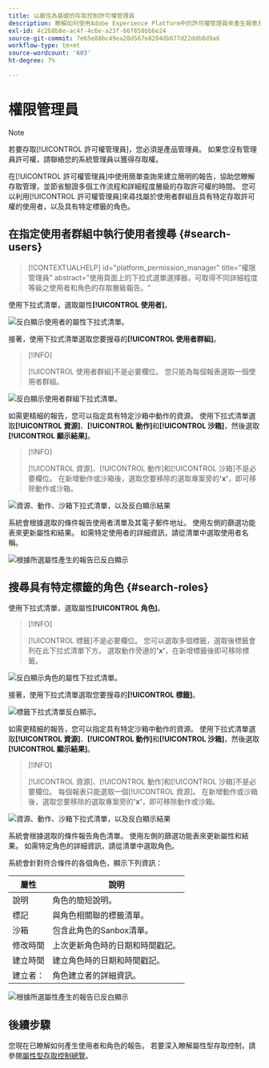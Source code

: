 ```yaml
---
title: 以屬性為基礎的存取控制許可權管理員
description: 瞭解如何使用Adobe Experience Platform中的許可權管理員來產生報表及驗證存取許可權。
exl-id: 4c2b8b8e-ac4f-4c6e-a23f-66f658bb6e24
source-git-commit: 7e65e88bc49ea28d567e8204db877d22ddb8d9a6
workflow-type: tm+mt
source-wordcount: '603'
ht-degree: 7%

---
```


# 權限管理員

>[!NOTE]
>
>若要存取[!UICONTROL 許可權管理員]，您必須是產品管理員。 如果您沒有管理員許可權，請聯絡您的系統管理員以獲得存取權。

在[!UICONTROL 許可權管理員]中使用簡單查詢來建立簡明的報告，協助您瞭解存取管理，並節省驗證多個工作流程和詳細程度層級的存取許可權的時間。 您可以利用[!UICONTROL 許可權管理員]來尋找屬於使用者群組且具有特定存取許可權的使用者，以及具有特定標籤的角色。

## 在指定使用者群組中執行使用者搜尋 {#search-users}

>[!CONTEXTUALHELP]
>id="platform_permission_manager"
>title="權限管理員"
>abstract="使用頁面上的下拉式選單選擇器，可取得不同詳細程度等級之使用者和角色的存取層級報告。"
<!-- >additional-url="https://experienceleague.adobe.com/docs/experience-platform/access-control/abac/permissions-manager/permissions.html?lang=zh-Hant" text="Permission manager" -->

使用下拉式清單，選取屬性&#x200B;**[!UICONTROL 使用者]**。

![反白顯示使用者的屬性下拉式清單。](../../images/permission-manager/users-select.png)

接著，使用下拉式清單選取您要搜尋的&#x200B;**[!UICONTROL 使用者群組]**。

>[!INFO]
>
>[!UICONTROL 使用者群組]不是必要欄位。 您只能為每個報表選取一個使用者群組。

![反白顯示使用者群組下拉式清單。](../../images/permission-manager/user-group-select.png)

如需更精細的報告，您可以指定具有特定沙箱中動作的資源。 使用下拉式清單選取&#x200B;**[!UICONTROL 資源]**、**[!UICONTROL 動作]**&#x200B;和&#x200B;**[!UICONTROL 沙箱]**，然後選取&#x200B;**[!UICONTROL 顯示結果]**。

>[!INFO]
>
>[!UICONTROL 資源]、[!UICONTROL 動作]和[!UICONTROL 沙箱]不是必要欄位。 在新增動作或沙箱後，選取您要移除的選取專案旁的&#x200B;**&#39;x&#39;**，即可移除動作或沙箱。

![資源、動作、沙箱下拉式清單，以及反白顯示結果](../../images/permission-manager/users-additional-attributes-select.png)

系統會根據選取的條件報告使用者清單及其電子郵件地址。 使用左側的篩選功能表來更新屬性和結果。 如需特定使用者的詳細資訊，請從清單中選取使用者名稱。

![根據所選屬性產生的報告已反白顯示](../../images/permission-manager/users-report.png)

## 搜尋具有特定標籤的角色 {#search-roles}

使用下拉式清單，選取屬性&#x200B;**[!UICONTROL 角色]**。

>[!INFO]
>
>[!UICONTROL 標籤]不是必要欄位。 您可以選取多個標籤，選取後標籤會列在此下拉式清單下方。 選取動作旁邊的&#x200B;**&#39;x&#39;**，在新增標籤後即可移除標籤。

![反白顯示角色的屬性下拉式清單。](../../images/permission-manager/roles-select.png)

接著，使用下拉式清單選取您要搜尋的&#x200B;**[!UICONTROL 標籤]**。

![標籤下拉式清單反白顯示。](../../images/permission-manager/roles-labels-select.png)

如需更精細的報告，您可以指定具有特定沙箱中動作的資源。 使用下拉式清單選取&#x200B;**[!UICONTROL 資源]**、**[!UICONTROL 動作]**&#x200B;和&#x200B;**[!UICONTROL 沙箱]**，然後選取&#x200B;**[!UICONTROL 顯示結果]**。

>[!INFO]
>
>[!UICONTROL 資源]、[!UICONTROL 動作]和[!UICONTROL 沙箱]不是必要欄位。 每個報表只能選取一個[!UICONTROL 資源]。 在新增動作或沙箱後，選取您要移除的選取專案旁的&#x200B;**&#39;x&#39;**，即可移除動作或沙箱。

![資源、動作、沙箱下拉式清單，以及反白顯示結果](../../images/permission-manager/roles-additional-attributes-select.png)

系統會根據選取的條件報告角色清單。 使用左側的篩選功能表來更新屬性和結果。 如需特定角色的詳細資訊，請從清單中選取角色。

系統會針對符合條件的各個角色，顯示下列資訊：

| 屬性 | 說明 |
| --- | --- |
| 說明 | 角色的簡短說明。 |
| 標記 | 與角色相關聯的標籤清單。 |
| 沙箱 | 包含此角色的Sanbox清單。 |
| 修改時間 | 上次更新角色時的日期和時間戳記。 |
| 建立時間 | 建立角色時的日期和時間戳記。 |
| 建立者： | 角色建立者的詳細資訊。 |

![根據所選屬性產生的報告已反白顯示](../../images/permission-manager/roles-report.png)

## 後續步驟

您現在已瞭解如何產生使用者和角色的報告。 若要深入瞭解屬性型存取控制，請參閱[屬性型存取控制總覽](../overview.md)。
